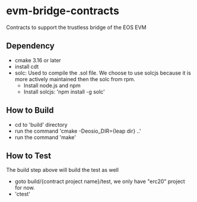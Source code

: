 # evm-bridge-contracts
Contracts to support the trustless bridge of the EOS EVM
## Dependency
- cmake 3.16 or later
- install cdt
- solc: Used to compile the .sol file. We choose to use solcjs because it is more actively maintained then the solc from rpm.
    - Install node.js and npm
    - Install solcjs: 'npm install -g solc'

## How to Build
- cd to 'build' directory
- run the command 'cmake -Deosio_DIR={leap dir} ..'
- run the command 'make'

## How to Test
The build step above will build the test as well
- goto build/{contract project name}/test, we only have "erc20" project for now.
- 'ctest'